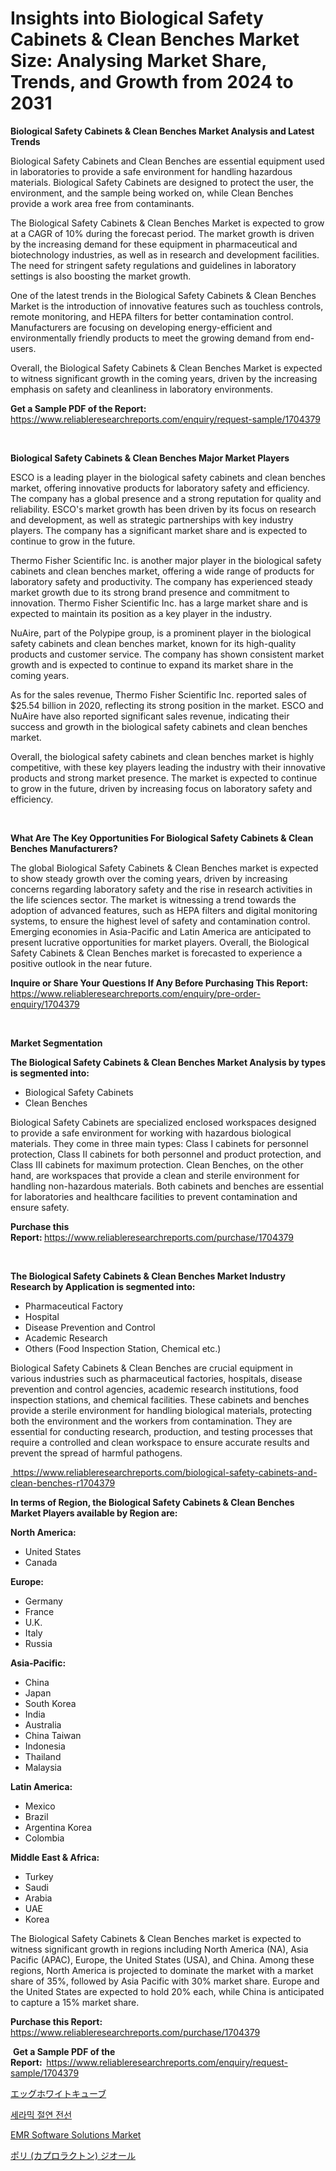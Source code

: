 <p><h1>Insights into Biological Safety Cabinets & Clean Benches Market Size: Analysing Market Share, Trends, and Growth from 2024 to 2031</h1></p><p><strong>Biological Safety Cabinets & Clean Benches Market Analysis and Latest Trends</strong></p>
<p><p>Biological Safety Cabinets and Clean Benches are essential equipment used in laboratories to provide a safe environment for handling hazardous materials. Biological Safety Cabinets are designed to protect the user, the environment, and the sample being worked on, while Clean Benches provide a work area free from contaminants.</p><p>The Biological Safety Cabinets & Clean Benches Market is expected to grow at a CAGR of 10% during the forecast period. The market growth is driven by the increasing demand for these equipment in pharmaceutical and biotechnology industries, as well as in research and development facilities. The need for stringent safety regulations and guidelines in laboratory settings is also boosting the market growth.</p><p>One of the latest trends in the Biological Safety Cabinets & Clean Benches Market is the introduction of innovative features such as touchless controls, remote monitoring, and HEPA filters for better contamination control. Manufacturers are focusing on developing energy-efficient and environmentally friendly products to meet the growing demand from end-users.</p><p>Overall, the Biological Safety Cabinets & Clean Benches Market is expected to witness significant growth in the coming years, driven by the increasing emphasis on safety and cleanliness in laboratory environments.</p></p>
<p><strong>Get a Sample PDF of the Report:&nbsp;</strong> <a href="https://www.reliableresearchreports.com/enquiry/request-sample/1704379">https://www.reliableresearchreports.com/enquiry/request-sample/1704379</a></p>
<p>&nbsp;</p>
<p><strong>Biological Safety Cabinets & Clean Benches Major Market Players</strong></p>
<p><p>ESCO is a leading player in the biological safety cabinets and clean benches market, offering innovative products for laboratory safety and efficiency. The company has a global presence and a strong reputation for quality and reliability. ESCO's market growth has been driven by its focus on research and development, as well as strategic partnerships with key industry players. The company has a significant market share and is expected to continue to grow in the future.</p><p>Thermo Fisher Scientific Inc. is another major player in the biological safety cabinets and clean benches market, offering a wide range of products for laboratory safety and productivity. The company has experienced steady market growth due to its strong brand presence and commitment to innovation. Thermo Fisher Scientific Inc. has a large market share and is expected to maintain its position as a key player in the industry.</p><p>NuAire, part of the Polypipe group, is a prominent player in the biological safety cabinets and clean benches market, known for its high-quality products and customer service. The company has shown consistent market growth and is expected to continue to expand its market share in the coming years.</p><p>As for the sales revenue, Thermo Fisher Scientific Inc. reported sales of $25.54 billion in 2020, reflecting its strong position in the market. ESCO and NuAire have also reported significant sales revenue, indicating their success and growth in the biological safety cabinets and clean benches market.</p><p>Overall, the biological safety cabinets and clean benches market is highly competitive, with these key players leading the industry with their innovative products and strong market presence. The market is expected to continue to grow in the future, driven by increasing focus on laboratory safety and efficiency.</p></p>
<p>&nbsp;</p>
<p><strong>What Are The Key Opportunities For Biological Safety Cabinets & Clean Benches Manufacturers?</strong></p>
<p><p>The global Biological Safety Cabinets & Clean Benches market is expected to show steady growth over the coming years, driven by increasing concerns regarding laboratory safety and the rise in research activities in the life sciences sector. The market is witnessing a trend towards the adoption of advanced features, such as HEPA filters and digital monitoring systems, to ensure the highest level of safety and contamination control. Emerging economies in Asia-Pacific and Latin America are anticipated to present lucrative opportunities for market players. Overall, the Biological Safety Cabinets & Clean Benches market is forecasted to experience a positive outlook in the near future.</p></p>
<p><strong>Inquire or Share Your Questions If Any Before Purchasing This Report:</strong> <a href="https://www.reliableresearchreports.com/enquiry/pre-order-enquiry/1704379">https://www.reliableresearchreports.com/enquiry/pre-order-enquiry/1704379</a></p>
<p>&nbsp;</p>
<p><strong>Market Segmentation</strong></p>
<p><strong>The Biological Safety Cabinets & Clean Benches Market Analysis by types is segmented into:</strong></p>
<p><ul><li>Biological Safety Cabinets</li><li>Clean Benches</li></ul></p>
<p><p>Biological Safety Cabinets are specialized enclosed workspaces designed to provide a safe environment for working with hazardous biological materials. They come in three main types: Class I cabinets for personnel protection, Class II cabinets for both personnel and product protection, and Class III cabinets for maximum protection. Clean Benches, on the other hand, are workspaces that provide a clean and sterile environment for handling non-hazardous materials. Both cabinets and benches are essential for laboratories and healthcare facilities to prevent contamination and ensure safety.</p></p>
<p><strong>Purchase this Report:&nbsp;</strong><a href="https://www.reliableresearchreports.com/purchase/1704379">https://www.reliableresearchreports.com/purchase/1704379</a></p>
<p>&nbsp;</p>
<p><strong>The Biological Safety Cabinets & Clean Benches Market Industry Research by Application is segmented into:</strong></p>
<p><ul><li>Pharmaceutical Factory</li><li>Hospital</li><li>Disease Prevention and Control</li><li>Academic Research</li><li>Others (Food Inspection Station, Chemical etc.)</li></ul></p>
<p><p>Biological Safety Cabinets & Clean Benches are crucial equipment in various industries such as pharmaceutical factories, hospitals, disease prevention and control agencies, academic research institutions, food inspection stations, and chemical facilities. These cabinets and benches provide a sterile environment for handling biological materials, protecting both the environment and the workers from contamination. They are essential for conducting research, production, and testing processes that require a controlled and clean workspace to ensure accurate results and prevent the spread of harmful pathogens.</p></p>
<p><a href="https://www.reliableresearchreports.com/biological-safety-cabinets-and-clean-benches-r1704379">&nbsp;https://www.reliableresearchreports.com/biological-safety-cabinets-and-clean-benches-r1704379</a></p>
<p><strong>In terms of Region, the Biological Safety Cabinets & Clean Benches Market Players available by Region are:</strong></p>
<p>
    <p> <strong> North America: </strong>
        <ul>
            <li>United States</li>
            <li>Canada</li>
        </ul>
        </p> 
    <p> <strong> Europe: </strong>
        <ul>
            <li>Germany</li>
            <li>France</li>
            <li>U.K.</li>
            <li>Italy</li>
            <li>Russia</li>
        </ul>
        </p> 
    <p> <strong> Asia-Pacific: </strong>
        <ul>
            <li>China</li>
            <li>Japan</li>
            <li>South Korea</li>
            <li>India</li>
            <li>Australia</li>
            <li>China Taiwan</li>
            <li>Indonesia</li>
            <li>Thailand</li>
            <li>Malaysia</li>
        </ul>
        </p> 
    <p> <strong> Latin America: </strong>
        <ul>
            <li>Mexico</li>
            <li>Brazil</li>
            <li>Argentina Korea</li>
            <li>Colombia</li>
        </ul>
        </p> 
    <p> <strong> Middle East & Africa: </strong>
        <ul>
            <li>Turkey</li>
            <li>Saudi</li>
            <li>Arabia</li>
            <li>UAE</li>
            <li>Korea</li>
        </ul>
    </p>
    </p>
<p><p>The Biological Safety Cabinets & Clean Benches market is expected to witness significant growth in regions including North America (NA), Asia Pacific (APAC), Europe, the United States (USA), and China. Among these regions, North America is projected to dominate the market with a market share of 35%, followed by Asia Pacific with 30% market share. Europe and the United States are expected to hold 20% each, while China is anticipated to capture a 15% market share.</p></p>
<p><strong>Purchase this Report: </strong><a href="https://www.reliableresearchreports.com/purchase/1704379">https://www.reliableresearchreports.com/purchase/1704379</a></p>
<p>&nbsp;<strong>Get a Sample PDF of the Report:&nbsp;&nbsp;</strong><a href="https://www.reliableresearchreports.com/enquiry/request-sample/1704379">https://www.reliableresearchreports.com/enquiry/request-sample/1704379</a></p>
<p><strong></strong></p>
<p><p><a href="https://github.com/KenyonJohns/Market-Research-Report-List-1/blob/main/8284513124901.md">エッグホワイトキューブ</a></p><p><a href="https://github.com/emakpiahsopiah/Market-Research-Report-List-1/blob/main/8320572109515.md">세라믹 절연 전선</a></p><p><a href="https://github.com/nicholepatriciadoylenwnrjr0/Market-Research-Report-List-2/blob/main/emr-software-solutions-market.md">EMR Software Solutions Market</a></p><p><a href="https://medium.com/@harmonybogan1944/%E3%83%9D%E3%83%AA-%E3%82%AB%E3%83%97%E3%83%AD%E3%83%A9%E3%82%AF%E3%83%88%E3%83%B3-%E3%82%B8%E3%82%AA%E3%83%BC%E3%83%AB%E5%B8%82%E5%A0%B4%E3%81%AF-%E5%B8%82%E5%A0%B4%E3%82%B7%E3%82%A7%E3%82%A2-%E3%82%B5%E3%82%A4%E3%82%BA-%E3%81%8A%E3%82%88%E3%81%B32031%E5%B9%B4%E3%81%BE%E3%81%A7%E3%81%AE%E4%BA%88%E6%B8%AC%E3%81%BE%E3%81%A7%E3%82%92%E7%84%A6%E7%82%B9%E3%81%AB%E3%81%97%E3%81%A6%E3%81%84%E3%81%BE%E3%81%99-4ca257c23da2">ポリ (カプロラクトン) ジオール</a></p></p>